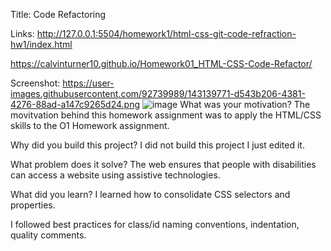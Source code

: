 
Title: Code Refactoring

Links: http://127.0.0.1:5504/homework1/html-css-git-code-refraction-hw1/index.html

https://calvinturner10.github.io/Homework01_HTML-CSS-Code-Refactor/

Screenshot: https://user-images.githubusercontent.com/92739989/143139771-d543b206-4381-4276-88ad-a147c9265d24.png
![image](https://user-images.githubusercontent.com/92739989/139538408-328f2b49-30a0-4032-8e71-73d26ca79c91.png)
What was your motivation?
The movitvation behind this homework assignment was to apply the HTML/CSS skills to the O1 Homework assignment.

Why did you build this project? I did not build this project I just edited it.

What problem does it solve? The web ensures that people with disabilities can access a website using assistive technologies.

What did you learn? I learned how to consolidate CSS selectors and properties.

 I followed best practices for class/id naming conventions, indentation, quality comments.
